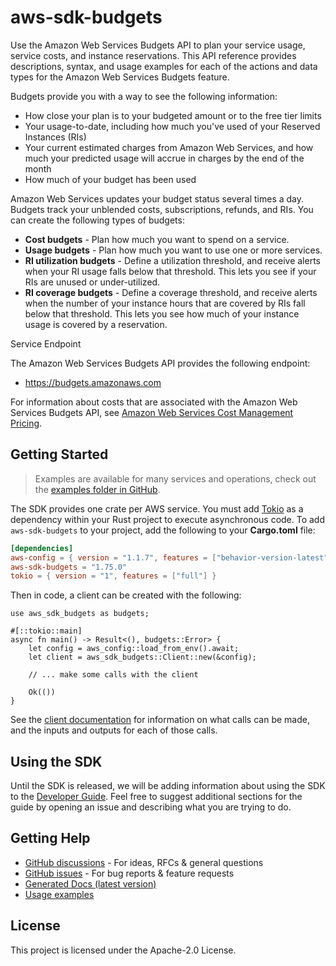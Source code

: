 # aws-sdk-budgets

Use the Amazon Web Services Budgets API to plan your service usage, service costs, and instance reservations. This API reference provides descriptions, syntax, and usage examples for each of the actions and data types for the Amazon Web Services Budgets feature.

Budgets provide you with a way to see the following information:
  - How close your plan is to your budgeted amount or to the free tier limits
  - Your usage-to-date, including how much you've used of your Reserved Instances (RIs)
  - Your current estimated charges from Amazon Web Services, and how much your predicted usage will accrue in charges by the end of the month
  - How much of your budget has been used

Amazon Web Services updates your budget status several times a day. Budgets track your unblended costs, subscriptions, refunds, and RIs. You can create the following types of budgets:
  - __Cost budgets__ - Plan how much you want to spend on a service.
  - __Usage budgets__ - Plan how much you want to use one or more services.
  - __RI utilization budgets__ - Define a utilization threshold, and receive alerts when your RI usage falls below that threshold. This lets you see if your RIs are unused or under-utilized.
  - __RI coverage budgets__ - Define a coverage threshold, and receive alerts when the number of your instance hours that are covered by RIs fall below that threshold. This lets you see how much of your instance usage is covered by a reservation.

Service Endpoint

The Amazon Web Services Budgets API provides the following endpoint:
  - https://budgets.amazonaws.com

For information about costs that are associated with the Amazon Web Services Budgets API, see [Amazon Web Services Cost Management Pricing](https://aws.amazon.com/aws-cost-management/pricing/).

## Getting Started

> Examples are available for many services and operations, check out the
> [examples folder in GitHub](https://github.com/awslabs/aws-sdk-rust/tree/main/examples).

The SDK provides one crate per AWS service. You must add [Tokio](https://crates.io/crates/tokio)
as a dependency within your Rust project to execute asynchronous code. To add `aws-sdk-budgets` to
your project, add the following to your **Cargo.toml** file:

```toml
[dependencies]
aws-config = { version = "1.1.7", features = ["behavior-version-latest"] }
aws-sdk-budgets = "1.75.0"
tokio = { version = "1", features = ["full"] }
```

Then in code, a client can be created with the following:

```rust,no_run
use aws_sdk_budgets as budgets;

#[::tokio::main]
async fn main() -> Result<(), budgets::Error> {
    let config = aws_config::load_from_env().await;
    let client = aws_sdk_budgets::Client::new(&config);

    // ... make some calls with the client

    Ok(())
}
```

See the [client documentation](https://docs.rs/aws-sdk-budgets/latest/aws_sdk_budgets/client/struct.Client.html)
for information on what calls can be made, and the inputs and outputs for each of those calls.

## Using the SDK

Until the SDK is released, we will be adding information about using the SDK to the
[Developer Guide](https://docs.aws.amazon.com/sdk-for-rust/latest/dg/welcome.html). Feel free to suggest
additional sections for the guide by opening an issue and describing what you are trying to do.

## Getting Help

* [GitHub discussions](https://github.com/awslabs/aws-sdk-rust/discussions) - For ideas, RFCs & general questions
* [GitHub issues](https://github.com/awslabs/aws-sdk-rust/issues/new/choose) - For bug reports & feature requests
* [Generated Docs (latest version)](https://awslabs.github.io/aws-sdk-rust/)
* [Usage examples](https://github.com/awslabs/aws-sdk-rust/tree/main/examples)

## License

This project is licensed under the Apache-2.0 License.

